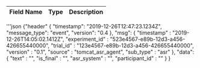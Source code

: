 | Field Name | Type | Description
| --- | --- | ---|

'''json
{"header" {
	"timestamp": "2019-12-26T12:47:23.1234Z",
	"message_type": "event",
	"version": "0.4
  },
"msg": {
	"timestamp" : "2019-12-26T14:05:02.1412Z",
	"experiment_id" : "523e4567-e89b-12d3-a456-426655440000",
	"trial_id" : "123e4567-e89b-12d3-a456-426655440000",
	"version" : "0.1",
	"source" : "tomcat_asr_agent",
	"sub_type" : "asr"
  },
"data": {
	"text" : "",
	"is_final" : "",
	"asr_system" : "",
	"participant_id" : ""
  }
}
